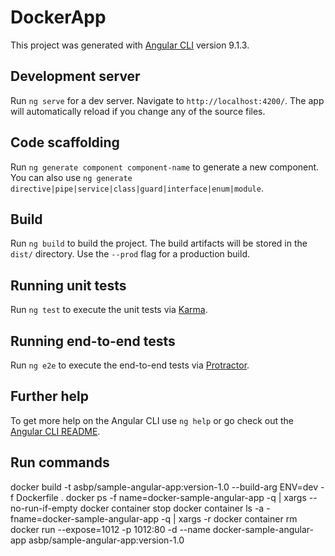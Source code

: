 # DockerApp

This project was generated with [Angular CLI](https://github.com/angular/angular-cli) version 9.1.3.

## Development server

Run `ng serve` for a dev server. Navigate to `http://localhost:4200/`. The app will automatically reload if you change any of the source files.

## Code scaffolding

Run `ng generate component component-name` to generate a new component. You can also use `ng generate directive|pipe|service|class|guard|interface|enum|module`.

## Build

Run `ng build` to build the project. The build artifacts will be stored in the `dist/` directory. Use the `--prod` flag for a production build.

## Running unit tests

Run `ng test` to execute the unit tests via [Karma](https://karma-runner.github.io).

## Running end-to-end tests

Run `ng e2e` to execute the end-to-end tests via [Protractor](http://www.protractortest.org/).

## Further help

To get more help on the Angular CLI use `ng help` or go check out the [Angular CLI README](https://github.com/angular/angular-cli/blob/master/README.md).

## Run commands
docker build -t asbp/sample-angular-app:version-1.0 --build-arg ENV=dev -f Dockerfile .
docker ps -f name=docker-sample-angular-app -q | xargs --no-run-if-empty docker container stop
docker container ls -a -fname=docker-sample-angular-app -q | xargs -r docker container rm
docker run --expose=1012 -p 1012:80 -d --name docker-sample-angular-app asbp/sample-angular-app:version-1.0
